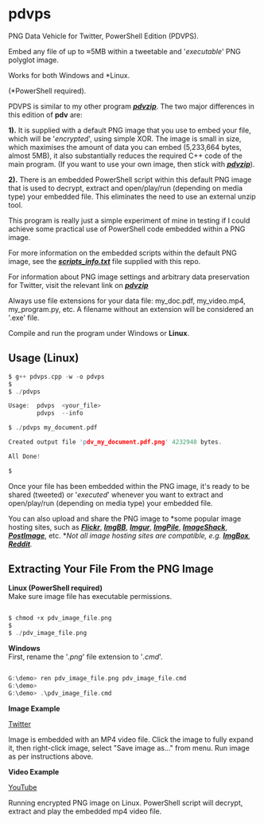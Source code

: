 # pdvps

PNG Data Vehicle for Twitter, PowerShell Edition (PDVPS).

Embed any file of up to ≈5MB within a tweetable and '*executable*' PNG polyglot image.

Works for both Windows and *Linux. 

(*PowerShell required).

PDVPS is similar to my other program [***pdvzip***](https://github.com/CleasbyCode/pdvzip). The two major differences in this edition of **pdv** are: 

**1).** It is supplied with a default PNG image that you use to embed your file, which will be '*encrypted*', using simple XOR. The image is small in size, which maximises the amount of data you can embed (5,233,664 bytes, almost 5MB), it also substantially reduces the required C++ code of the main program. (If you want to use your own image, then stick with [***pdvzip***](https://github.com/CleasbyCode/pdvzip)).

**2).** There is an embedded PowerShell script within this default PNG image that is used to decrypt, extract and open/play/run (depending on media type) your embedded file. This eliminates the need to use an external unzip tool. 

This program is really just a simple experiment of mine in testing if I could achieve some practical use of PowerShell code embedded within a PNG image.

For more information on the embedded scripts within the default PNG image, see the [***scripts_info.txt***](https://github.com/CleasbyCode/pdvps/blob/main/scripts_info.txt) file supplied with this repo.

For information about PNG image settings and arbitrary data preservation for Twitter, visit the relevant link on [***pdvzip***](https://github.com/CleasbyCode/pdvzip#png-image-requirements-for-arbitrary-data-preservation)

Always use file extensions for your data file: my_doc.pdf, my_video.mp4, my_program.py, etc. A filename without an extension will be considered an '.exe' file.

Compile and run the program under Windows or **Linux**.

## Usage (Linux)

```c
$ g++ pdvps.cpp -w -o pdvps
$
$ ./pdvps

Usage:  pdvps  <your_file>
        pdvps  --info

$ ./pdvps my_document.pdf

Created output file 'pdv_my_document.pdf.png' 4232948 bytes.

All Done!

$
```

Once your file has been embedded within the PNG image, it's ready to be shared (tweeted) or '*executed*' whenever you want to extract and open/play/run (depending on media type) your embedded file.

You can also upload and share the PNG image to *some popular image hosting sites, such as [***Flickr***](https://www.flickr.com/), [***ImgBB***](https://imgbb.com/), [***Imgur***](https://imgur.com/a/zF40QMX), [***ImgPile***](https://imgpile.com/), [***ImageShack***](https://imageshack.com/), [***PostImage***](https://postimg.cc/xcCcvpLJ), etc. **Not all image hosting sites are compatible, e.g. [***ImgBox***](https://imgbox.com/), [***Reddit***](https://www.reddit.com/).*

## Extracting Your File From the PNG Image
**Linux (PowerShell required)**    
Make sure image file has executable permissions.
```c

$ chmod +x pdv_image_file.png
$
$ ./pdv_image_file.png 

```  
**Windows**   
First, rename the '*.png*' file extension to '*.cmd*'.
```c

G:\demo> ren pdv_image_file.png pdv_image_file.cmd
G:\demo>
G:\demo> .\pdv_image_file.cmd

```

**Image Example**  

[Twitter](https://twitter.com/CleasbyCode/status/1591029378586058752) 

Image is embedded with an MP4 video file. Click the image to fully expand it, then right-click image, select "Save image as..." from menu. Run image as per instructions above.

**Video Example**

[YouTube](https://www.youtube.com/watch_popup?v=FCleYo9vJas)

Running encrypted PNG image on Linux. PowerShell script will decrypt, extract and play the embedded mp4 video file.

##

